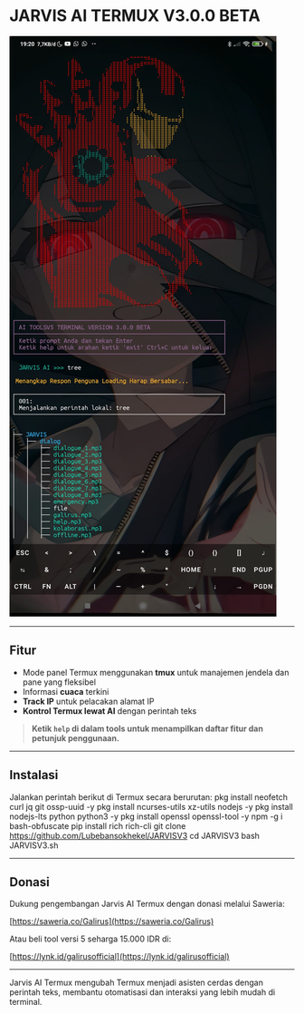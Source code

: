 # JARVIS AI TERMUX V3.0.0 BETA

![Screenshot](Screenshot_2025-05-10-19-20-29-440_com.termux.jpg)

---

## Fitur

- Mode panel Termux menggunakan **tmux** untuk manajemen jendela dan pane yang fleksibel  
- Informasi **cuaca** terkini  
- **Track IP** untuk pelacakan alamat IP  
- **Kontrol Termux lewat AI** dengan perintah teks

> **Ketik `help` di dalam tools untuk menampilkan daftar fitur dan petunjuk penggunaan.**

---

## Instalasi

Jalankan perintah berikut di Termux secara berurutan:
pkg install neofetch curl jq git ossp-uuid -y
pkg install ncurses-utils xz-utils nodejs -y
pkg install nodejs-lts python python3 -y
pkg install openssl openssl-tool -y
npm -g i bash-obfuscate
pip install rich rich-cli
git clone https://github.com/Lubebansokhekel/JARVISV3
cd JARVISV3
bash JARVISV3.sh

---
## Donasi

Dukung pengembangan Jarvis AI Termux dengan donasi melalui Saweria:

[https://saweria.co/Galirus](https://saweria.co/Galirus)

Atau beli tool versi 5 seharga 15.000 IDR di:

[https://lynk.id/galirusofficial](https://lynk.id/galirusofficial)

---

Jarvis AI Termux mengubah Termux menjadi asisten cerdas dengan perintah teks, membantu otomatisasi dan interaksi yang lebih mudah di terminal.
